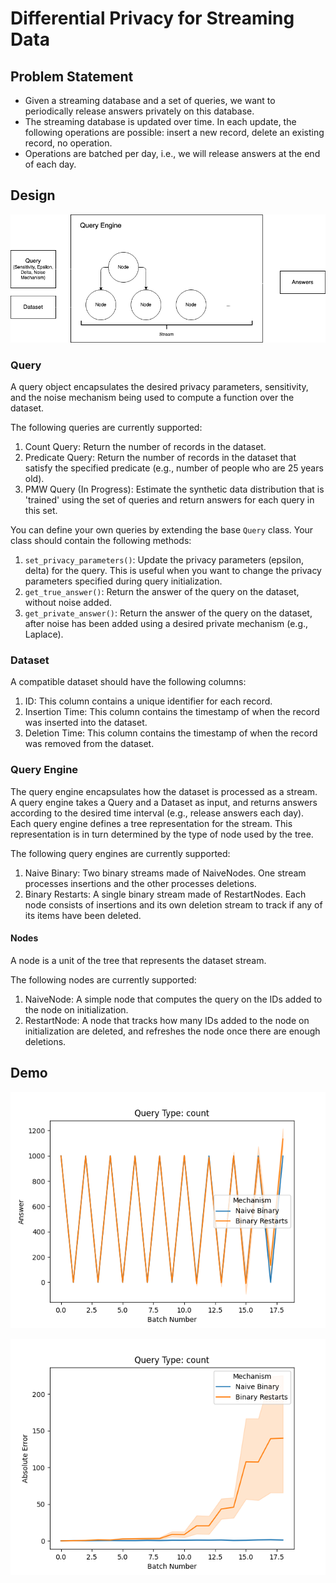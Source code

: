 # Differential Privacy for Streaming Data

## Problem Statement
- Given a streaming database and a set of queries, we want to periodically release answers privately on this database.
- The streaming database is updated over time. In each update, the following operations are possible: insert a new record, delete an existing record, no operation.
- Operations are batched per day, i.e., we will release answers at the end of each day.

## Design

![dp-streaming.png](dp-streaming.png)

### Query 

A query object encapsulates the desired privacy parameters, sensitivity, and the noise mechanism being used to compute a function over the dataset.

The following queries are currently supported:
1. Count Query: Return the number of records in the dataset.
1. Predicate Query: Return the number of records in the dataset that satisfy the specified predicate (e.g., number of people who are 25 years old).
1. PMW Query (In Progress): Estimate the synthetic data distribution that is 'trained' using the set of queries and return answers for each query in this set.

You can define your own queries by extending the base `Query` class. Your class should contain the following methods:
1. `set_privacy_parameters()`: Update the privacy parameters (epsilon, delta) for the query. This is useful when you want to change the privacy parameters specified during query initialization. 
2. `get_true_answer()`: Return the answer of the query on the dataset, without noise added.
3. `get_private_answer()`: Return the answer of the query on the dataset, after noise has been added using a desired private mechanism (e.g., Laplace). 

### Dataset

A compatible dataset should have the following columns:
1. ID: This column contains a unique identifier for each record.
1. Insertion Time: This column contains the timestamp of when the record was inserted into the dataset. 
1. Deletion Time: This column contains the timestamp of when the record was removed from the dataset. 

### Query Engine

The query engine encapsulates how the dataset is processed as a stream. A query engine takes a Query and a Dataset as input, and returns answers according to the desired time interval (e.g., release answers each day). Each query engine defines a tree representation for the stream. This representation is in turn determined by the type of node used by the tree.   

The following query engines are currently supported: 
1. Naive Binary: Two binary streams made of NaiveNodes. One stream processes insertions and the other processes deletions.
1. Binary Restarts: A single binary stream made of RestartNodes. Each node consists of insertions and its own deletion stream to track if any of its items have been deleted. 

#### Nodes

A node is a unit of the tree that represents the dataset stream. 

The following nodes are currently supported: 
1. NaiveNode: A simple node that computes the query on the IDs added to the node on initialization.
1. RestartNode: A node that tracks how many IDs added to the node on initialization are deleted, and refreshes the node once there are enough deletions.

## Demo

![ans_vs_batch.png](save%2Fnb_vs_br_count_eps10_0_10runs_1234oseed%2Fans_vs_batch.png)

![avg_error_vs_batch.png](save%2Fnb_vs_br_count_eps10_0_10runs_1234oseed%2Favg_error_vs_batch.png)